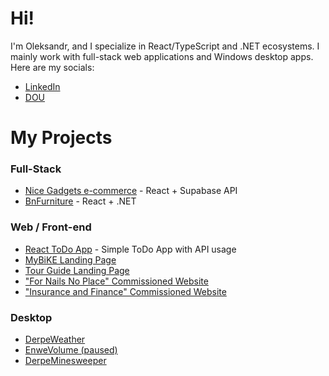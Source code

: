 # Hi!
I'm Oleksandr, and I specialize in React/TypeScript and .NET ecosystems. I mainly work with full-stack web applications and Windows desktop apps. Here are my socials:
- [LinkedIn](https://www.linkedin.com/in/alexander-vannovskiy/)
- [DOU](https://dou.ua/users/alexander-vannovskiy/)

# My Projects
### Full-Stack
- [Nice Gadgets e-commerce](https://github.com/fs-jun25-team-4-tech-check/nice-gadgets) - React + Supabase API
- [BnFurniture](https://github.com/derpedcatto/BnFurnitureApp) - React + .NET

### Web / Front-end
- [React ToDo App](https://github.com/derpedcatto/React-ToDo-App) - Simple ToDo App with API usage
- [MyBiKE Landing Page](https://github.com/derpedcatto/Landing-Page-MyBiKE)
- [Tour Guide Landing Page](https://derpedcatto.github.io/Derpe-Tour-Guide/)
- ["For Nails No Place" Commissioned Website](https://github.com/derpedcatto/for.nails.no.place)
- ["Insurance and Finance" Commissioned Website](https://github.com/derpedcatto/insurance_and_finance)

### Desktop
- [DerpeWeather](https://github.com/derpedcatto/DerpeWeather)
- [EnweVolume (paused)](https://github.com/derpedcatto/EnweVolume)
- [DerpeMinesweeper](https://github.com/derpedcatto/DerpeMinesweeper)
